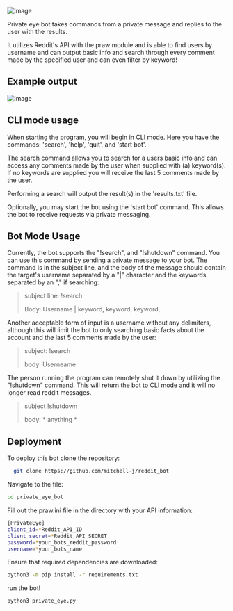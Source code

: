 ![image](https://github.com/Mitchell-jpg/Private_Eye_Bot/assets/91237766/efb5f80b-eacc-4562-a8d5-e60ed18eadf6)


Private eye bot takes commands from a private message and replies to the user with the results.

It utilizes Reddit's API with the praw module and is able to find users by username and can output basic info and search through every comment made by the specified user and can even filter by keyword!

## Example output

![image](https://github.com/Mitchell-jpg/Private_Eye_Bot/assets/91237766/638f697c-329c-4e2f-a2c6-378a72e23ee5)


## CLI mode usage

When starting the program, you will begin in CLI mode. Here you have the commands: 'search', 'help', 'quit', and 'start bot'.

The search command allows you to search for a users basic info and can access any comments made by the user when supplied with (a) keyword(s). If no keywords are supplied you will receive the last 5 comments made by the user.

Performing a search will output the result(s) in the 'results.txt' file.

Optionally, you may start the bot using the 'start bot' command.  This allows the bot to receive requests via private messaging.

## Bot Mode Usage

Currently, the bot supports the "!search", and "!shutdown" command. You can use this command by sending a private message to your bot. The command is in the subject line, and the body of the message should contain the target's username separated by a "|" character and the keywords separated by an ","  if searching:

>subject line: !search
>
>Body: Username | keyword, keyword, keyword,

Another acceptable form of input is a username without any delimiters, although this will limit the bot to only searching basic facts about the account and the last 5 comments made by the user:

>subject: !search
>
>body: Userneame

The person running the program can remotely shut it down by utilizing the "!shutdown" command.  This will return the bot to CLI mode and it will no longer read reddit messages.

>subject !shutdown
>
>body: * anything *



## Deployment

To deploy this bot clone the repository:

```bash
  git clone https://github.com/mitchell-j/reddit_bot
```
Navigate to the file:
```bash
cd private_eye_bot
```
Fill out the praw.ini file in the directory with your API information:

```bash
[PrivateEye]
client_id=*Reddit_API_ID
client_secret=*Reddit_API_SECRET
password=*your_bots_reddit_password
username=*your_bots_name
```

Ensure that required dependencies are downloaded:

```bash
python3 -m pip install -r requirements.txt
```

run the bot!
```bash
python3 private_eye.py
```

